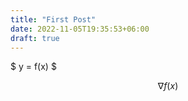 ```yaml
---
title: "First Post"
date: 2022-11-05T19:35:53+06:00
draft: true
---
```


$ y = f(x) $

$$ \nabla f(x) $$